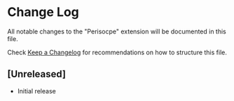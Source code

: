 # Change Log

All notable changes to the "Perisocpe" extension will be documented in this file.

Check [Keep a Changelog](http://keepachangelog.com/) for recommendations on how to structure this file.

## [Unreleased]

- Initial release